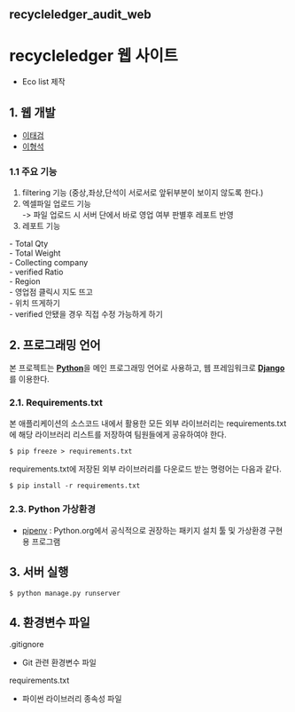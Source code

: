 ## recycleledger_audit_web

# recycleledger 웹 사이트
- Eco list 제작

## 1. 웹 개발
- [이태검](https://github.com/LeeTaeGeom)
- [이형석](https://github.com/lhs961021) 

### 1.1 주요 기능
1. filtering 기능 (중상,좌상,단석이 서로서로 앞뒤부분이 보이지 않도록 한다.)
2. 엑셀파일 업로드 기능 <br/> 
-> 파일 업로드 시 서버 단에서 바로 영업 여부 판별후 레포트 반영
4. 레포트 기능<br/>
<summary>
- Total Qty <br/> 
- Total Weight <br/>
- Collecting company <br/>
- verified Ratio <br/>
- Region <br/>
- 영업점 클릭시 지도 뜨고 <br/>
- 위치 뜨게하기 <br/>
- verified 안됐을 경우 직접 수정 가능하게 하기 <br/>

## 2. 프로그래밍 언어

본 프로젝트는
[**Python**](https://www.python.org)을 메인 프로그래밍 언어로 사용하고, 
웹 프레임워크로 [**Django**](https://www.djangoproject.com)를 이용한다.

### 2.1. Requirements.txt

본 애플리케이션의 소스코드 내에서 활용한 모든 외부 라이브러리는 requirements.txt에 해당 라이브러리 리스트를 저장하여 팀원들에게 공유하여야 한다.
```
$ pip freeze > requirements.txt
```
requirements.txt에 저장된 외부 라이브러리를 다운로드 받는 명령어는 다음과 같다.
```
$ pip install -r requirements.txt
```

### 2.3. Python 가상환경
- [pipenv](https://github.com/pypa/pipenv) :  Python.org에서 공식적으로 권장하는 패키지 설치 툴 및 가상환경 구현용 프로그램

## 3. 서버 실행
```
$ python manage.py runserver 
```
## 4. 환경변수 파일

.gitignore

- Git 관련 환경변수 파일

requirements.txt

- 파이썬 라이브러리 종속성 파일

